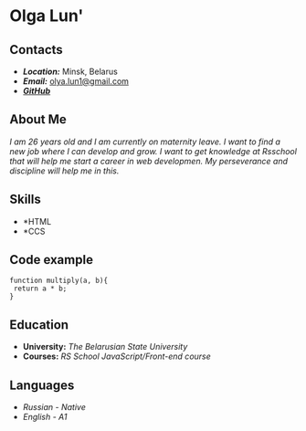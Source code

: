 # **Olga Lun'**
## Contacts
* *__Location:__* Minsk, Belarus
* *__Email:__* olya.lun1@gmail.com
* *__[GitHub](https://github.com/Olilun)__*
## About Me
*I am 26 years old and I am currently on maternity leave. I want to find a new job where I can develop and grow. I want to get knowledge at Rsschool that will help me start a career in web developmen. My perseverance and discipline will help me in this.*
## Skills
* *HTML
* *CCS
## Code example
```
function multiply(a, b){
 return a * b;
}
```
## Education
* __University:__ *The Belarusian State University*
* __Courses:__ *RS School JavaScript/Front-end course*
## Languages
* *Russian - Native*
* *English - A1*
